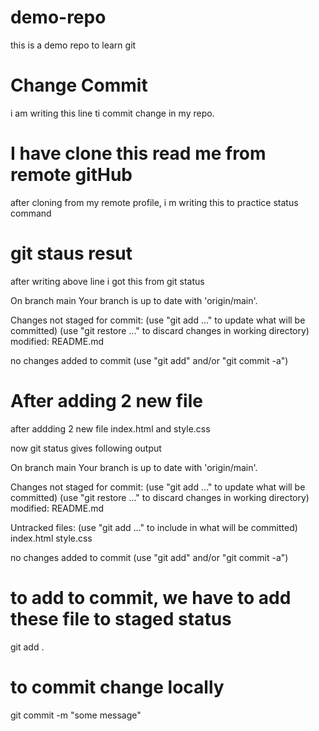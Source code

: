 # demo-repo
this is a demo repo to learn git

# Change Commit
i am writing this line ti commit change in my repo.

# I have clone this read me from remote gitHub
after cloning from my remote profile, i m writing this to practice status command

# git staus resut
after writing above line i got this from git status

On branch main
Your branch is up to date with 'origin/main'.

Changes not staged for commit:
  (use "git add <file>..." to update what will be committed)
  (use "git restore <file>..." to discard changes in working directory)
        modified:   README.md

no changes added to commit (use "git add" and/or "git commit -a")


# After adding 2 new file 
after addding 2 new file index.html and style.css 

now git status gives following output

On branch main
Your branch is up to date with 'origin/main'.

Changes not staged for commit:
  (use "git add <file>..." to update what will be committed)
  (use "git restore <file>..." to discard changes in working directory)
        modified:   README.md

Untracked files:
  (use "git add <file>..." to include in what will be committed)
        index.html
        style.css

no changes added to commit (use "git add" and/or "git commit -a")

# to add to commit, we have to add these file to staged status
git add .

<!-- To commit -->
# to commit change locally
git commit -m "some message"

